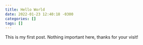```yaml
---
title: Hello World
date: 2022-01-23 12:40:18 -0300
categories: []
tags: []
---
```


This is my first post. Nothing important here, thanks for your visit!

